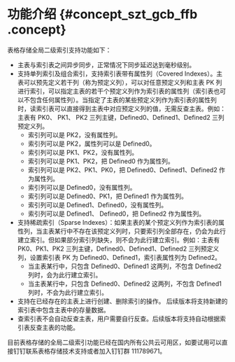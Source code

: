 # 功能介绍 {#concept_szt_gcb_ffb .concept}

表格存储全局二级索引支持功能如下：

-   主表与索引表之间异步同步，正常情况下同步延迟达到毫秒级别。
-   支持单列索引及组合索引，支持索引表带有属性列（Covered Indexes）。主表可以预先定义若干列（称为预定义列），可以对任意预定义列和主表 PK 列进行索引，可以指定主表的若干个预定义列作为索引表的属性列（索引表也可以不包含任何属性列）。当指定了主表的某些预定义列作为索引表的属性列时，读索引表可以直接得到主表中对应预定义列的值，无需反查主表。例如：主表有 PK0、 PK1、 PK2 三列主键，Defined0、Defined1、Defined2 三列预定义列。
    -   索引列可以是 PK2，没有属性列。
    -   索引列可以是 PK2，属性列可以是 Defined0。
    -   索引列可以是 PK1、PK2，没有属性列。
    -   索引列可以是 PK1、PK2，把 Defined0 作为属性列。
    -   索引列可以是 PK2、PK1、PK0，把 Defined0、Defined1、Defined2 作为属性列。
    -   索引列可以是 Defined0，没有属性列。
    -   索引列可以是 Defined0、PK1，把 Defined1 作为属性列。
    -   索引列可以是 Defined1、Defined0，没有属性列。
    -   索引列可以是 Defined1、 Defined0，把 Defined2 作为属性列。
-   支持稀疏索引（Sparse Indexes）：如果主表的某个预定义列作为索引表的属性列，当主表某行中不存在该预定义列时，只要索引列全部存在，仍会为此行建立索引。但如果部分索引列缺失，则不会为此行建立索引。例如：主表有 PK0、PK1、PK2 三列主键，Defined0、Defined1、Defined2 三列预定义列，设置索引表 PK 为 Defined0、Defined1，索引表属性列为 Defined2。
    -   当主表某行中，只包含 Defined0、Defined1 这两列，不包含 Defined2 列时，会为此行建立索引。
    -   当主表某行中，只包含 Defined0、Defined2 这两列，不包含 Defined1 列时，不会为此行建立索引。
-   支持在已经存在的主表上进行创建、删除索引的操作。 后续版本将支持新建的索引表中包含主表中的存量数据。
-   查索引表不会自动反查主表，用户需要自行反查。后续版本将支持自动根据索引表反查主表的功能。

目前表格存储的全局二级索引功能已经在国内所有公共云可用区，如要试用可以直接钉钉联系表格存储技术支持或者加入钉钉群 111789671。

